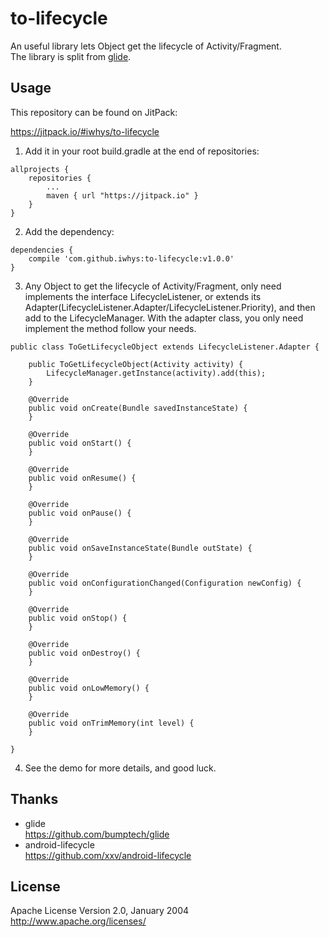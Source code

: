 # to-lifecycle
An useful library lets Object get the lifecycle of Activity/Fragment.<br>
The library is split from <a href="https://github.com/bumptech/glide">glide</a>.

## Usage

This repository can be found on JitPack:

https://jitpack.io/#iwhys/to-lifecycle

1) Add it in your root build.gradle at the end of repositories:
```
allprojects {
    repositories {
        ...
        maven { url "https://jitpack.io" }
    }
}
```

2) Add the dependency:
```
dependencies {
    compile 'com.github.iwhys:to-lifecycle:v1.0.0'
}
```

3) Any Object to get the lifecycle of Activity/Fragment, only need implements the interface LifecycleListener, or extends its Adapter(LifecycleListener.Adapter/LifecycleListener.Priority), and then add to the LifecycleManager.
With the adapter class, you only need implement the method follow your needs. 
```
public class ToGetLifecycleObject extends LifecycleListener.Adapter {

    public ToGetLifecycleObject(Activity activity) {
        LifecycleManager.getInstance(activity).add(this);
    }
    
    @Override
    public void onCreate(Bundle savedInstanceState) {
    }
    
    @Override
    public void onStart() {
    }

    @Override
    public void onResume() {
    }

    @Override
    public void onPause() {
    }

    @Override
    public void onSaveInstanceState(Bundle outState) {
    }

    @Override
    public void onConfigurationChanged(Configuration newConfig) {
    }

    @Override
    public void onStop() {
    }

    @Override
    public void onDestroy() {
    }

    @Override
    public void onLowMemory() {
    }

    @Override
    public void onTrimMemory(int level) {
    }

}
```
4) See the demo for more details, and good luck.

## Thanks
* glide<br>
https://github.com/bumptech/glide
* android-lifecycle<br>
https://github.com/xxv/android-lifecycle

## License
Apache License Version 2.0, January 2004
http://www.apache.org/licenses/